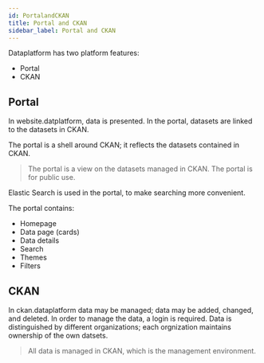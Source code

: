 ```yaml
---
id: PortalandCKAN
title: Portal and CKAN
sidebar_label: Portal and CKAN
---
```


Dataplatform has two platform features:
* Portal
* CKAN


## Portal
In website.datplatform, data is presented. In the portal, datasets are linked to the datasets in CKAN.

The portal is a shell around CKAN; it reflects the datasets contained in CKAN.

> The portal is a view on the datasets managed in CKAN. The portal is for public use.

Elastic Search is used in the portal, to make searching more convenient.

The portal contains:
* Homepage
* Data page (cards)
* Data details
* Search
* Themes
* Filters

## CKAN
In ckan.dataplatform data may be managed; data may be added, changed, and deleted. In order to manage the data, a login is required. Data is distinguished by different organizations; each orgnization maintains ownership of the own datsets.

> All data is managed in CKAN, which is the management environment.